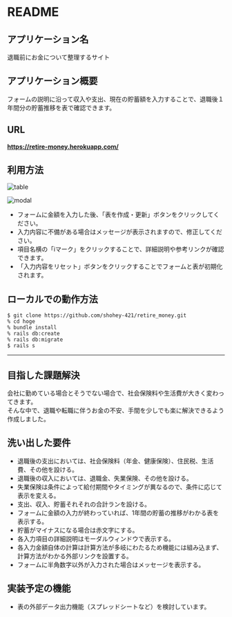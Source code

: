 # README

## アプリケーション名
退職前にお金について整理するサイト

## アプリケーション概要
フォームの説明に沿って収入や支出、現在の貯蓄額を入力することで、退職後１年間分の貯蓄推移を表で確認できます。

## URL
 **https://retire-money.herokuapp.com/**

## 利用方法
![table](https://user-images.githubusercontent.com/69449342/93432699-dbbaf380-f900-11ea-8f9a-cae7456f8b89.gif)

![modal](https://user-images.githubusercontent.com/69449342/93432777-f4c3a480-f900-11ea-9cc5-62dd7adca403.gif)

- フォームに金額を入力した後、「表を作成・更新」ボタンをクリックしてください。
- 入力内容に不備がある場合はメッセージが表示されますので、修正してください。
- 項目名横の「iマーク」をクリックすることで、詳細説明や参考リンクが確認できます。
- 「入力内容をリセット」ボタンをクリックすることでフォームと表が初期化されます。

## ローカルでの動作方法
`$ git clone https://github.com/shohey-421/retire_money.git`  
`% cd hoge`  
`% bundle install`  
`% rails db:create`  
`% rails db:migrate`  
`$ rails s`  

- - -

## 目指した課題解決
会社に勤めている場合とそうでない場合で、社会保険料や生活費が大きく変わってきます。  
そんな中で、退職や転職に伴うお金の不安、手間を少しでも楽に解決できるよう作成しました。

## 洗い出した要件
- 退職後の支出においては、社会保険料（年金、健康保険）、住民税、生活費、その他を設ける。
- 退職後の収入においては、退職金、失業保険、その他を設ける。
- 失業保険は条件によって給付期間やタイミングが異なるので、条件に応じて表示を変える。
- 支出、収入、貯蓄それそれの合計ランを設ける。
- フォームに金額の入力が終わっていれば、1年間の貯蓄の推移がわかる表を表示する。
- 貯蓄がマイナスになる場合は赤文字にする。
- 各入力項目の詳細説明はモーダルウィンドウで表示する。
- 各入力金額自体の計算は計算方法が多岐にわたるため機能には組み込まず、計算方法がわかる外部リンクを設置する。
- フォームに半角数字以外が入力された場合はメッセージを表示する。

## 実装予定の機能
- 表の外部データ出力機能（スプレッドシートなど）を検討しています。